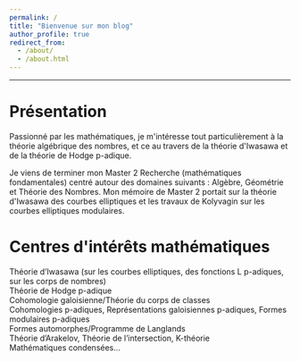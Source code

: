 ```yaml
---
permalink: /
title: "Bienvenue sur mon blog"
author_profile: true
redirect_from: 
  - /about/
  - /about.html
---
```

---

Présentation
======
Passionné par les mathématiques, je m'intéresse tout particulièrement à la théorie algébrique des nombres, et ce au travers de la théorie d'Iwasawa et de la théorie de Hodge p-adique.  

Je viens de terminer mon Master 2 Recherche (mathématiques fondamentales) centré autour des domaines suivants : Algèbre, Géométrie et Théorie des Nombres. Mon mémoire de Master 2 portait sur la théorie d'Iwasawa des courbes elliptiques et les travaux de Kolyvagin sur les courbes elliptiques modulaires.

Centres d'intérêts mathématiques
======
Théorie d’Iwasawa (sur les courbes elliptiques, des fonctions L p-adiques, sur les corps de nombres)  
Théorie de Hodge p-adique  
Cohomologie galoisienne/Théorie du corps de classes  
Cohomologies p-adiques, Représentations galoisiennes p-adiques, Formes modulaires p-adiques  
Formes automorphes/Programme de Langlands  
Théorie d’Arakelov, Théorie de l’intersection, K-théorie  
Mathématiques condensées...